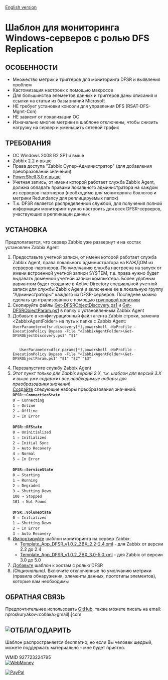 <a href="README.md">English version</a>
<h1>Шаблон для мониторинга Windows-серверов с ролью DFS Replication</h1>

<h2>ОСОБЕННОСТИ</h2>
<ul>
 <li>Множество метрик и триггеров для мониторинга DFSR и выявления проблем</li>
 <li>Кастомизация настроек с помощью макросов</li>
 <li>Для большинства элементов данных и триггеров даны описания и ссылки на статьи из базы знаний Microsoft</li>
 <li>НЕ требует установки консоли для управления DFS (RSAT-DFS-Mgmt-Con)</li>
 <li>НЕ зависит от локализации ОС</li>
 <li>Изначально многие метрики в шаблоне отключены, чтобы снизить нагрузку на сервер и уменьшить сетевой трафик</li>
</ul> 

<h2>ТРЕБОВАНИЯ</h2>
<ul>
 <li>ОС Windows 2008 R2 SP1 и выше</li>
 <li>Zabbix 2.2 и выше</li>
 <li>Права доступа "Zabbix Супер-Администратор" (для добавления преобразований значений)</li>
 <li><a href="https://docs.microsoft.com/ru-ru/powershell/scripting/windows-powershell/install/installing-windows-powershell?view=powershell-5.1">PowerShell 3.0 и выше</a></li>
 <li>Учетная запись, от имени которой работает служба Zabbix Agent, должна обладать правами локального администратора на каждом из серверов-партнеров (необходимо для мониторинга бэклогов и метрики Redundancy для реплицируемых папок)</li>
 <li>Т.к. DFSR является распределенной службой, для получения полной информации мониторинг нужно настроить для всех DFSR-серверов, участвующих в репликации данных</li>
</ul>

<h2>УСТАНОВКА</h2>
Предполагается, что сервер Zabbix уже развернут и на хостах установлен Zabbix Agent
<ol>
 <li>Предоставьте учетной записи, от имени которой работает служба Zabbix Agent, права локального администратора на КАЖДОМ из серверов-партнеров. По умолчанию служба настроена на запуск от имени встроенной учетной записи SYSTEM, т.е. права нужно будет выдавать доменной учетной записи компьютера. Более удобным вариантом будет создание в Active Directory специальной учетной записи для службы Zabbix Agent и включение ее в локальную группу "Администраторы" каждого из DFSR-серверов. Последнее можно сделать централизованно с помощью <a href="https://windowsnotes.ru/windows-server-2008/dobavlyaem-domennyx-polzovatelej-v-lokalnuyu-gruppu-bezopasnosti/">групповой политики</a>
 </li>
 <li>Скопируйте файлы <a href="https://github.com/perlestius/Zabbix_Templates/blob/master/DFSR/Get-DFSRObjectDiscovery.ps1">Get-DFSRObjectDiscovery.ps1</a> и <a href="https://github.com/perlestius/Zabbix_Templates/blob/master/DFSR/Get-DFSRObjectParam.ps1">Get-DFSRObjectParam.ps1</a> в папку с установленным Zabbix Agent</li>
 <li>Добавьте в конфигурационный файл агента Zabbix строки, заменив &lt;ZabbixAgentFolder&gt; на путь к папке с Zabbix Agent:
  <br>
  <code>UserParameter=dfsr.discovery[*],powershell -NoProfile -ExecutionPolicy Bypass -File "&lt;ZabbixAgentFolder&gt;\Get-DFSRObjectDiscovery.ps1" "$1"
  </code>
  <br>
  <code>
   UserParameter=dfsr.params[*],powershell -NoProfile -ExecutionPolicy Bypass -File "&lt;ZabbixAgentFolder&gt;\Get-DFSRObjectParam.ps1" "$1" "$2" "$3"
   </code>
 </li>
 <li>Перезапустите службу Zabbix Agent</li>
 <li><i>Этот пункт только для Zabbix версий 2.X, т.к. шаблон для версий 3.X и выше уже содержит все необходимые наборы для преобразования значений</i>
  <br>
  <a href="https://www.zabbix.com/documentation/2.2/ru/manual/config/items/mapping">Создайте</a> следующие наборы преобразования значений:<br>
  <code><b>DFSR::ConnectionState</b></code><br>
  <code>0 ⇒ Connecting</code><br>
  <code>1 ⇒ Online</code><br>
  <code>2 ⇒ Offline</code><br>
  <code>3 ⇒ In Error</code><br>
  <br>
  <code><b>DFSR::RFState</b></code><br>
  <code>0 ⇒ Uninitialized</code><br>
  <code>1 ⇒ Initialized</code><br>
  <code>2 ⇒ Initial Sync</code><br>
  <code>3 ⇒ Auto Recovery</code><br>
  <code>4 ⇒ Normal</code><br>
  <code>5 ⇒ In Error</code><br>
  <br>
  <code><b>DFSR::ServiceState</b></code><br>
  <code>0 ⇒ Starting</code><br>
  <code>1 ⇒ Running</code><br>
  <code>2 ⇒ Degraded</code><br>
  <code>3 ⇒ Shutting Down</code><br>
  <code>100 ⇒ Stopped</code><br>
  <code>101 ⇒ Not Found</code><br>
  <br>
  <code><b>DFSR::VolumeState</b></code><br>
  <code>0 ⇒ Initialized</code><br>
  <code>1 ⇒ Shutting Down</code><br>
  <code>2 ⇒ In Error</code><br>
  <code>3 ⇒ Auto Recovery</code><br>
 </li>

<li><a href="https://www.zabbix.com/documentation/current/ru/manual/xml_export_import/templates#%D0%B8%D0%BC%D0%BF%D0%BE%D1%80%D1%82">Импортируйте</a> шаблон мониторинга на сервер Zabbix:
 <ul>
  <li><a href="https://github.com/perlestius/Zabbix_Templates/blob/master/DFSR/Template_App_DFSR_v1.0.2_ZBX_2.2-2.4.xml">Template_App_DFSR_v1.0.2_ZBX_2.2-2.4.xml</a> - для Zabbix от версии 2.2 до 2.4</li>
  <li><a href="https://github.com/perlestius/Zabbix_Templates/blob/master/DFSR/Template_App_DFSR_v1.0.2_ZBX_3.0-5.0.xml">Template_App_DFSR_v1.0.2_ZBX_3.0-5.0.xml</a> - для Zabbix от версии 3.0 до 5.0</li>
 </ul> 
 </li>
 <li><a href="https://www.zabbix.com/documentation/current/ru/manual/config/hosts/host">Добавьте</a> шаблон к хостам с ролью DFSR</li>
 <li><i>(Опционально).</i> Включите отключенные по умолчанию метрики (правила обнаружения, элементы данных, прототипы элементов), которые вам необходимы</li>
</ol>

<h2>ОБРАТНАЯ СВЯЗЬ</h2>
Предпочтительнее использовать <a href="https://github.com/perlestius/Zabbix_Templates/tree/master/DFSR">GitHub</a>, также можете писать на email: nproskuryakov<собака>gmail[.]com

<h2><img src="https://habrastorage.org/webt/-r/ah/ki/-rahkiabxlu7qekpm5kzibbdumm.png" alt="ОТБЛАГОДАРИТЬ"/></h2>
<p>Шаблон распространяется бесплатно, но если Вы человек щедрый, можете поддержать материально - мне будет приятно.</p>
<p>WMID 927723224795<br><a href="https://pay.web.money/927723224795"</a><img src="https://www.webmoney.ru/img/icons/88x31_wm_blue.png" alt="WebMoney"></a></p>

<p><a href="https://www.paypal.com/cgi-bin/webscr?cmd=_donations&business=nproskuryakov@gmail.com&item_name=Thanks for DFSR Zabbix Template&no_shipping=1&no_note=1&tax=0&currency_code=USD&lc=US&bn=PP_DonationsBF" &target="_self"</a><img src="https://www.paypalobjects.com/digitalassets/c/website/marketing/apac/C2/logos-buttons/optimize/26_Grey_PayPal_Pill_Button.png" alt="PayPal"></a></p>
